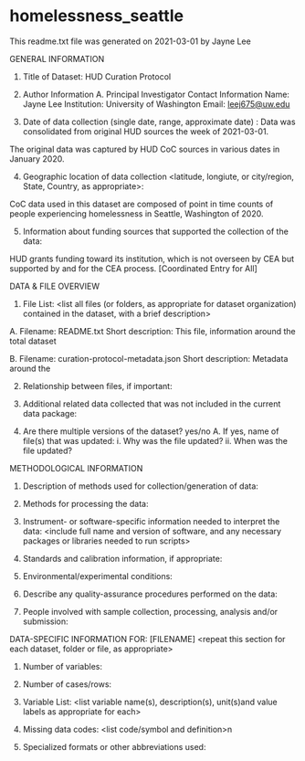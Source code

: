 # homelessness_seattle
This readme.txt file was generated on 2021-03-01 by Jayne Lee


GENERAL INFORMATION

1. Title of Dataset: 
HUD Curation Protocol

2. Author Information
	A. Principal Investigator Contact Information
		Name: Jayne Lee
		Institution: University of Washington 
		Email: leej675@uw.edu


3. Date of data collection (single date, range, approximate date) <suggested format YYYY-MM-DD>:
   Data was consolidated from original HUD sources the week of 2021-03-01.

The original data was captured by HUD CoC sources in various dates in January 2020.

4. Geographic location of data collection <latitude, longiute, or city/region, State, Country, as appropriate>: 
    
CoC data used in this dataset are composed of point in time counts of people experiencing homelessness in Seattle, Washington of 2020.


5. Information about funding sources that supported the collection of the data: 

HUD grants funding toward its institution, which is not overseen by CEA but supported by and for the CEA process. [Coordinated Entry for All]


DATA & FILE OVERVIEW

1. File List: 
<list all files (or folders, as appropriate for dataset organization) contained in the dataset, with a brief description>

A. Filename: README.txt
Short description: This file, information around the total dataset

B. Filename: curation-protocol-metadata.json
Short description: Metadata around the 

2. Relationship between files, if important: 

3. Additional related data collected that was not included in the current data package: 

4. Are there multiple versions of the dataset? yes/no
	A. If yes, name of file(s) that was updated: 
		i. Why was the file updated? 
		ii. When was the file updated? 


METHODOLOGICAL INFORMATION

1. Description of methods used for collection/generation of data: 
<Include links or references to publications or other documentation containing experimental design or protocols used in data collection>

2. Methods for processing the data: 
<describe how the submitted data were generated from the raw or collected data>

3. Instrument- or software-specific information needed to interpret the data: 
<include full name and version of software, and any necessary packages or libraries needed to run scripts>

4. Standards and calibration information, if appropriate: 

5. Environmental/experimental conditions: 

6. Describe any quality-assurance procedures performed on the data: 

7. People involved with sample collection, processing, analysis and/or submission: 


DATA-SPECIFIC INFORMATION FOR: [FILENAME]
<repeat this section for each dataset, folder or file, as appropriate>

1. Number of variables: 

2. Number of cases/rows: 

3. Variable List: 
<list variable name(s), description(s), unit(s)and value labels as appropriate for each>

4. Missing data codes: 
<list code/symbol and definition>n

5. Specialized formats or other abbreviations used: 
